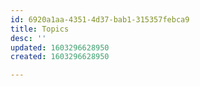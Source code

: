 ```yaml
---
id: 6920a1aa-4351-4d37-bab1-315357febca9
title: Topics
desc: ''
updated: 1603296628950
created: 1603296628950

---
```


